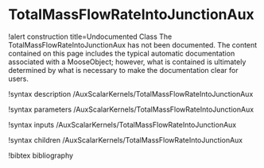 <!-- MOOSE Documentation Stub: Remove this when content is added. -->

# TotalMassFlowRateIntoJunctionAux

!alert construction title=Undocumented Class
The TotalMassFlowRateIntoJunctionAux has not been documented. The content contained on this page includes the
typical automatic documentation associated with a MooseObject; however, what is contained is
ultimately determined by what is necessary to make the documentation clear for users.

!syntax description /AuxScalarKernels/TotalMassFlowRateIntoJunctionAux

!syntax parameters /AuxScalarKernels/TotalMassFlowRateIntoJunctionAux

!syntax inputs /AuxScalarKernels/TotalMassFlowRateIntoJunctionAux

!syntax children /AuxScalarKernels/TotalMassFlowRateIntoJunctionAux

!bibtex bibliography
